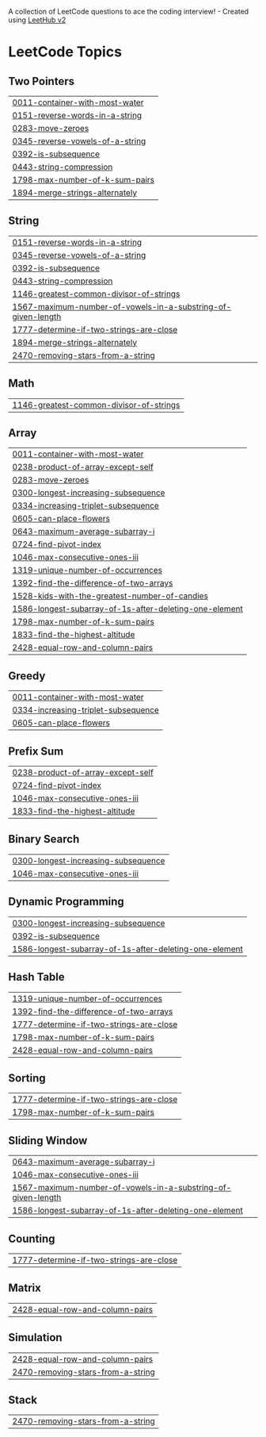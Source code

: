 A collection of LeetCode questions to ace the coding interview! - Created using [LeetHub v2](https://github.com/arunbhardwaj/LeetHub-2.0)
<!---LeetCode Topics Start-->
# LeetCode Topics
## Two Pointers
|  |
| ------- |
| [0011-container-with-most-water](https://github.com/AhmedElHoffy/LeetCode-Grinding/tree/master/0011-container-with-most-water) |
| [0151-reverse-words-in-a-string](https://github.com/AhmedElHoffy/LeetCode-Grinding/tree/master/0151-reverse-words-in-a-string) |
| [0283-move-zeroes](https://github.com/AhmedElHoffy/LeetCode-Grinding/tree/master/0283-move-zeroes) |
| [0345-reverse-vowels-of-a-string](https://github.com/AhmedElHoffy/LeetCode-Grinding/tree/master/0345-reverse-vowels-of-a-string) |
| [0392-is-subsequence](https://github.com/AhmedElHoffy/LeetCode-Grinding/tree/master/0392-is-subsequence) |
| [0443-string-compression](https://github.com/AhmedElHoffy/LeetCode-Grinding/tree/master/0443-string-compression) |
| [1798-max-number-of-k-sum-pairs](https://github.com/AhmedElHoffy/LeetCode-Grinding/tree/master/1798-max-number-of-k-sum-pairs) |
| [1894-merge-strings-alternately](https://github.com/AhmedElHoffy/LeetCode-Grinding/tree/master/1894-merge-strings-alternately) |
## String
|  |
| ------- |
| [0151-reverse-words-in-a-string](https://github.com/AhmedElHoffy/LeetCode-Grinding/tree/master/0151-reverse-words-in-a-string) |
| [0345-reverse-vowels-of-a-string](https://github.com/AhmedElHoffy/LeetCode-Grinding/tree/master/0345-reverse-vowels-of-a-string) |
| [0392-is-subsequence](https://github.com/AhmedElHoffy/LeetCode-Grinding/tree/master/0392-is-subsequence) |
| [0443-string-compression](https://github.com/AhmedElHoffy/LeetCode-Grinding/tree/master/0443-string-compression) |
| [1146-greatest-common-divisor-of-strings](https://github.com/AhmedElHoffy/LeetCode-Grinding/tree/master/1146-greatest-common-divisor-of-strings) |
| [1567-maximum-number-of-vowels-in-a-substring-of-given-length](https://github.com/AhmedElHoffy/LeetCode-Grinding/tree/master/1567-maximum-number-of-vowels-in-a-substring-of-given-length) |
| [1777-determine-if-two-strings-are-close](https://github.com/AhmedElHoffy/LeetCode-Grinding/tree/master/1777-determine-if-two-strings-are-close) |
| [1894-merge-strings-alternately](https://github.com/AhmedElHoffy/LeetCode-Grinding/tree/master/1894-merge-strings-alternately) |
| [2470-removing-stars-from-a-string](https://github.com/AhmedElHoffy/LeetCode-Grinding/tree/master/2470-removing-stars-from-a-string) |
## Math
|  |
| ------- |
| [1146-greatest-common-divisor-of-strings](https://github.com/AhmedElHoffy/LeetCode-Grinding/tree/master/1146-greatest-common-divisor-of-strings) |
## Array
|  |
| ------- |
| [0011-container-with-most-water](https://github.com/AhmedElHoffy/LeetCode-Grinding/tree/master/0011-container-with-most-water) |
| [0238-product-of-array-except-self](https://github.com/AhmedElHoffy/LeetCode-Grinding/tree/master/0238-product-of-array-except-self) |
| [0283-move-zeroes](https://github.com/AhmedElHoffy/LeetCode-Grinding/tree/master/0283-move-zeroes) |
| [0300-longest-increasing-subsequence](https://github.com/AhmedElHoffy/LeetCode-Grinding/tree/master/0300-longest-increasing-subsequence) |
| [0334-increasing-triplet-subsequence](https://github.com/AhmedElHoffy/LeetCode-Grinding/tree/master/0334-increasing-triplet-subsequence) |
| [0605-can-place-flowers](https://github.com/AhmedElHoffy/LeetCode-Grinding/tree/master/0605-can-place-flowers) |
| [0643-maximum-average-subarray-i](https://github.com/AhmedElHoffy/LeetCode-Grinding/tree/master/0643-maximum-average-subarray-i) |
| [0724-find-pivot-index](https://github.com/AhmedElHoffy/LeetCode-Grinding/tree/master/0724-find-pivot-index) |
| [1046-max-consecutive-ones-iii](https://github.com/AhmedElHoffy/LeetCode-Grinding/tree/master/1046-max-consecutive-ones-iii) |
| [1319-unique-number-of-occurrences](https://github.com/AhmedElHoffy/LeetCode-Grinding/tree/master/1319-unique-number-of-occurrences) |
| [1392-find-the-difference-of-two-arrays](https://github.com/AhmedElHoffy/LeetCode-Grinding/tree/master/1392-find-the-difference-of-two-arrays) |
| [1528-kids-with-the-greatest-number-of-candies](https://github.com/AhmedElHoffy/LeetCode-Grinding/tree/master/1528-kids-with-the-greatest-number-of-candies) |
| [1586-longest-subarray-of-1s-after-deleting-one-element](https://github.com/AhmedElHoffy/LeetCode-Grinding/tree/master/1586-longest-subarray-of-1s-after-deleting-one-element) |
| [1798-max-number-of-k-sum-pairs](https://github.com/AhmedElHoffy/LeetCode-Grinding/tree/master/1798-max-number-of-k-sum-pairs) |
| [1833-find-the-highest-altitude](https://github.com/AhmedElHoffy/LeetCode-Grinding/tree/master/1833-find-the-highest-altitude) |
| [2428-equal-row-and-column-pairs](https://github.com/AhmedElHoffy/LeetCode-Grinding/tree/master/2428-equal-row-and-column-pairs) |
## Greedy
|  |
| ------- |
| [0011-container-with-most-water](https://github.com/AhmedElHoffy/LeetCode-Grinding/tree/master/0011-container-with-most-water) |
| [0334-increasing-triplet-subsequence](https://github.com/AhmedElHoffy/LeetCode-Grinding/tree/master/0334-increasing-triplet-subsequence) |
| [0605-can-place-flowers](https://github.com/AhmedElHoffy/LeetCode-Grinding/tree/master/0605-can-place-flowers) |
## Prefix Sum
|  |
| ------- |
| [0238-product-of-array-except-self](https://github.com/AhmedElHoffy/LeetCode-Grinding/tree/master/0238-product-of-array-except-self) |
| [0724-find-pivot-index](https://github.com/AhmedElHoffy/LeetCode-Grinding/tree/master/0724-find-pivot-index) |
| [1046-max-consecutive-ones-iii](https://github.com/AhmedElHoffy/LeetCode-Grinding/tree/master/1046-max-consecutive-ones-iii) |
| [1833-find-the-highest-altitude](https://github.com/AhmedElHoffy/LeetCode-Grinding/tree/master/1833-find-the-highest-altitude) |
## Binary Search
|  |
| ------- |
| [0300-longest-increasing-subsequence](https://github.com/AhmedElHoffy/LeetCode-Grinding/tree/master/0300-longest-increasing-subsequence) |
| [1046-max-consecutive-ones-iii](https://github.com/AhmedElHoffy/LeetCode-Grinding/tree/master/1046-max-consecutive-ones-iii) |
## Dynamic Programming
|  |
| ------- |
| [0300-longest-increasing-subsequence](https://github.com/AhmedElHoffy/LeetCode-Grinding/tree/master/0300-longest-increasing-subsequence) |
| [0392-is-subsequence](https://github.com/AhmedElHoffy/LeetCode-Grinding/tree/master/0392-is-subsequence) |
| [1586-longest-subarray-of-1s-after-deleting-one-element](https://github.com/AhmedElHoffy/LeetCode-Grinding/tree/master/1586-longest-subarray-of-1s-after-deleting-one-element) |
## Hash Table
|  |
| ------- |
| [1319-unique-number-of-occurrences](https://github.com/AhmedElHoffy/LeetCode-Grinding/tree/master/1319-unique-number-of-occurrences) |
| [1392-find-the-difference-of-two-arrays](https://github.com/AhmedElHoffy/LeetCode-Grinding/tree/master/1392-find-the-difference-of-two-arrays) |
| [1777-determine-if-two-strings-are-close](https://github.com/AhmedElHoffy/LeetCode-Grinding/tree/master/1777-determine-if-two-strings-are-close) |
| [1798-max-number-of-k-sum-pairs](https://github.com/AhmedElHoffy/LeetCode-Grinding/tree/master/1798-max-number-of-k-sum-pairs) |
| [2428-equal-row-and-column-pairs](https://github.com/AhmedElHoffy/LeetCode-Grinding/tree/master/2428-equal-row-and-column-pairs) |
## Sorting
|  |
| ------- |
| [1777-determine-if-two-strings-are-close](https://github.com/AhmedElHoffy/LeetCode-Grinding/tree/master/1777-determine-if-two-strings-are-close) |
| [1798-max-number-of-k-sum-pairs](https://github.com/AhmedElHoffy/LeetCode-Grinding/tree/master/1798-max-number-of-k-sum-pairs) |
## Sliding Window
|  |
| ------- |
| [0643-maximum-average-subarray-i](https://github.com/AhmedElHoffy/LeetCode-Grinding/tree/master/0643-maximum-average-subarray-i) |
| [1046-max-consecutive-ones-iii](https://github.com/AhmedElHoffy/LeetCode-Grinding/tree/master/1046-max-consecutive-ones-iii) |
| [1567-maximum-number-of-vowels-in-a-substring-of-given-length](https://github.com/AhmedElHoffy/LeetCode-Grinding/tree/master/1567-maximum-number-of-vowels-in-a-substring-of-given-length) |
| [1586-longest-subarray-of-1s-after-deleting-one-element](https://github.com/AhmedElHoffy/LeetCode-Grinding/tree/master/1586-longest-subarray-of-1s-after-deleting-one-element) |
## Counting
|  |
| ------- |
| [1777-determine-if-two-strings-are-close](https://github.com/AhmedElHoffy/LeetCode-Grinding/tree/master/1777-determine-if-two-strings-are-close) |
## Matrix
|  |
| ------- |
| [2428-equal-row-and-column-pairs](https://github.com/AhmedElHoffy/LeetCode-Grinding/tree/master/2428-equal-row-and-column-pairs) |
## Simulation
|  |
| ------- |
| [2428-equal-row-and-column-pairs](https://github.com/AhmedElHoffy/LeetCode-Grinding/tree/master/2428-equal-row-and-column-pairs) |
| [2470-removing-stars-from-a-string](https://github.com/AhmedElHoffy/LeetCode-Grinding/tree/master/2470-removing-stars-from-a-string) |
## Stack
|  |
| ------- |
| [2470-removing-stars-from-a-string](https://github.com/AhmedElHoffy/LeetCode-Grinding/tree/master/2470-removing-stars-from-a-string) |
<!---LeetCode Topics End-->